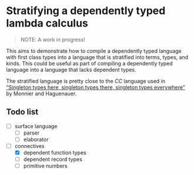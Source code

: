 # Stratifying a dependently typed lambda calculus

> NOTE: A work in progress!

This aims to demonstrate how to compile a dependently typed language with first
class types into a language that is stratified into terms, types, and kinds.
This could be useful as part of compiling a dependently typed language into a
language that lacks dependent types.

The stratified language is pretty close to the _CC_ language used in [“Singleton
types here, singleton types there, singleton types everywhere”](https://doi.org/10.1145/1707790.1707792)
by Monnier and Haguenauer.

## Todo list

- [ ] surface language
  - [ ] parser
  - [ ] elaborator
- [ ] connectives
  - [x] dependent function types
  - [ ] dependent record types
  - [ ] primitive numbers
